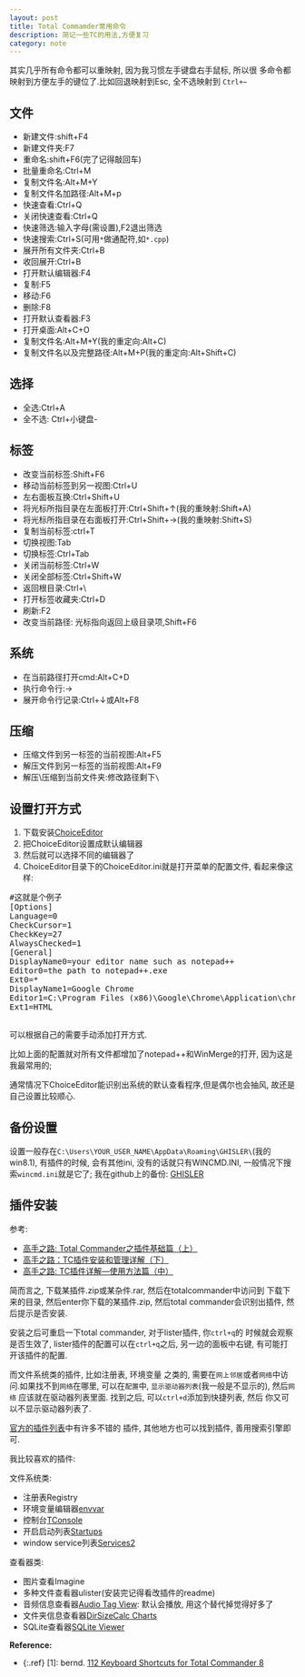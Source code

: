 ```yaml
---
layout: post
title: Total Commamder常用命令
description: 简记一些TC的用法,方便复习
category: note
---
```


其实几乎所有命令都可以重映射, 因为我习惯左手键盘右手鼠标, 所以很
多命令都映射到方便左手的键位了.比如回退映射到Esc, 全不选映射到
`Ctrl+~`

## 文件

- 新建文件:shift+F4
- 新建文件夹:F7
- 重命名:shift+F6(完了记得敲回车)
- 批量重命名:Ctrl+M
- 复制文件名:Alt+M+Y
- 复制文件名加路径:Alt+M+p
- 快速查看:Ctrl+Q
- 关闭快速查看:Ctrl+Q
- 快速筛选:输入字母(需设置),F2退出筛选
- 快速搜索:Ctrl+S(可用`*`做通配符,如`*.cpp`)
- 展开所有文件夹:Ctrl+B
- 收回展开:Ctrl+B
- 打开默认编辑器:F4
- 复制:F5
- 移动:F6
- 删除:F8
- 打开默认查看器:F3
- 打开桌面:Alt+C+O
- 复制文件名:Alt+M+Y(我的重定向:Alt+C)
- 复制文件名以及完整路径:Alt+M+P(我的重定向:Alt+Shift+C)

## 选择

- 全选:Ctrl+A
- 全不选: Ctrl+小键盘-

## 标签

- 改变当前标签:Shift+F6
- 移动当前标签到另一视图:Ctrl+U
- 左右面板互换:Ctrl+Shift+U
- 将光标所指目录在左面板打开:Ctrl+Shift+↑(我的重映射:Shift+A)
- 将光标所指目录在右面板打开:Ctrl+Shift+→(我的重映射:Shift+S)
- 复制当前标签:ctrl+T
- 切换视图:Tab
- 切换标签:Ctrl+Tab
- 关闭当前标签:Ctrl+W 
- 关闭全部标签:Ctrl+Shift+W
- 返回根目录:Ctrl+\
- 打开标签收藏夹:Ctrl+D
- 刷新:F2
- 改变当前路径: 光标指向返回上级目录项,Shift+F6

## 系统

- 在当前路径打开cmd:Alt+C+D
- 执行命令行:→
- 展开命令行记录:Ctrl+↓或Alt+F8

## 压缩

- 压缩文件到另一标签的当前视图:Alt+F5
- 解压文件到另一标签的当前视图:Alt+F9
- 解压\压缩到当前文件夹:修改路径剩下`\`

## 设置打开方式

1. 下载安装[ChoiceEditor][1]
2. 把ChoiceEditor设置成默认编辑器
3. 然后就可以选择不同的编辑器了
4. ChoiceEditor目录下的ChoiceEditor.ini就是打开菜单的配置文件,
看起来像这样:

<pre>
#这就是个例子
[Options]
Language=0
CheckCursor=1
CheckKey=27
AlwaysChecked=1
[General]
DisplayName0=your editor name such as notepad++
Editor0=the path to notepad++.exe
Ext0=*
DisplayName1=Google Chrome
Editor1=C:\Program Files (x86)\Google\Chrome\Application\chrome.exe
Ext1=HTML

</pre>

可以根据自己的需要手动添加打开方式.

比如上面的配置就对所有文件都增加了notepad++和WinMerge的打开, 
因为这是我最常用的;

通常情况下ChoiceEditor能识别出系统的默认查看程序,但是偶尔也会抽风, 
故还是自己设置比较顺心.

## 备份设置 ##

设置一般存在`C:\Users\YOUR_USER_NAME\AppData\Roaming\GHISLER\`(我的win8.1), 
有插件的时候, 会有其他ini, 没有的话就只有WINCMD.INI, 
一般情况下搜索`wincmd.ini`就是它了; 我在github上的备份: 
[GHISLER](https://github.com/dengzuoheng/scripts/GHISLER)

## 插件安装 ##

参考:

- [高手之路: Total Commander之插件基础篇（上）](http://arch.pconline.com.cn//pcedu/tuijian/system/filemanage/0604/782779.html)  
- [高手之路：TC插件安装和管理详解（下）](http://arch.pconline.com.cn//pcedu/tuijian/system/filemanage/0604/784023.html)  
- [高手之路: TC插件详解—使用方法篇（中）](http://arch.pconline.com.cn//pcedu/tuijian/system/filemanage/0604/783177.html)  

简而言之, 下载某插件.zip或某杂件.rar, 然后在totalcommander中访问到
下载下来的目录, 然后enter你下载的某插件.zip, 
然后total commander会识别出插件, 然后提示是否安装.

安装之后可重启一下total commander, 对于lister插件, 你`ctrl+q`的
时候就会观察是否生效了, lister插件的配置可以在`ctrl+q`之后, 
另一边的面板中右键, 有可能打开该插件的配置. 

而文件系统类的插件, 比如注册表, 环境变量
之类的, 需要在`网上邻居`或者`网络`中访问.如果找不到`网络`在哪里, 
可以在`配置`中, `显示驱动器列表`(我一般是不显示的), 然后`网络`
应该就在驱动器列表里面. 找到之后, 可以`ctrl+d`添加到快捷列表, 然后
你又可以不显示驱动器列表了.

[官方的插件列表](http://www.ghisler.com/plugins.htm)中有许多不错的
插件, 其他地方也可以找到插件, 善用搜索引擎即可.

我比较喜欢的插件:

文件系统类:

- 注册表Registry
- 环境变量编辑器[envvar](http://totalcmd.net/plugring/envvar.html)
- 控制台[TConsole](http://totalcmd.net/plugring/tconsole.html)
- 开启启动列表[Startups](http://totalcmd.net/plugring/Startups.html)
- window service列表[Services2](http://totalcmd.net/plugring/Services2.html)

查看器类:

- 图片查看Imagine
- 多种文件查看器ulister(安装完记得看改插件的readme)
- 音频信息查看器[Audio Tag View](http://totalcmd.net/plugring/audiotagview.html): 默认会播放, 用这个替代掉觉得好多了
- 文件夹信息查看器[DirSizeCalc Charts](http://totalcmd.net/plugring/dirsizecalc_charts.html)
- SQLite查看器[SQLite Viewer](http://totalcmd.net/plugring/sqliteviewer.html)


[1]:http://www.totalcmd.net/plugring/ChoiceEditor_patched.html

**Reference:**  

* {:.ref} \[1]: bernd. [112 Keyboard Shortcuts for Total Commander 8](http://www.shortcutworld.com/en/win/total-commander_8.0.html)  